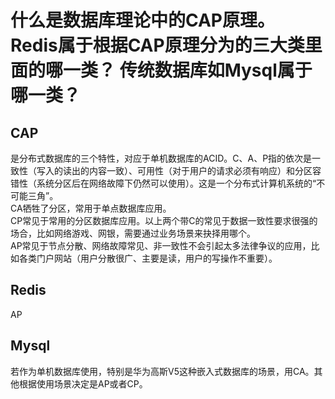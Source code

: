 # 什么是数据库理论中的CAP原理。 Redis属于根据CAP原理分为的三大类里面的哪一类？ 传统数据库如Mysql属于哪一类？

## CAP
是分布式数据库的三个特性，对应于单机数据库的ACID。C、A、P指的依次是一致性（写入的读出的内容一致）、可用性（对于用户的请求必须有响应）和分区容错性（系统分区后在网络故障下仍然可以使用）。这是一个分布式计算机系统的“不可能三角”。  
CA牺牲了分区，常用于单点数据库应用。  
CP常见于常用的分区数据库应用。以上两个带C的常见于数据一致性要求很强的场合，比如网络游戏、网银，需要通过业务场景来抉择用哪个。  
AP常见于节点分散、网络故障常见、非一致性不会引起太多法律争议的应用，比如各类门户网站（用户分散很广、主要是读，用户的写操作不重要）。 

## Redis

AP

## Mysql

若作为单机数据库使用，特别是华为高斯V5这种嵌入式数据库的场景，用CA。其他根据使用场景决定是AP或者CP。
